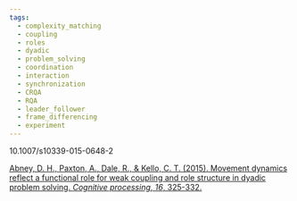 ```yaml
---
tags:
  - complexity_matching
  - coupling
  - roles
  - dyadic
  - problem_solving
  - coordination
  - interaction
  - synchronization
  - CRQA
  - RQA
  - leader_follower
  - frame_differencing
  - experiment
---
```


10.1007/s10339-015-0648-2

[Abney, D. H., Paxton, A., Dale, R., & Kello, C. T. (2015). Movement dynamics reflect a functional role for weak coupling and role structure in dyadic problem solving. _Cognitive processing_, _16_, 325-332.](https://link.springer.com/article/10.1007/s10339-015-0648-2)